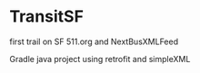 TransitSF
=========

first trail on SF 511.org and NextBusXMLFeed

Gradle java project using retrofit and simpleXML

